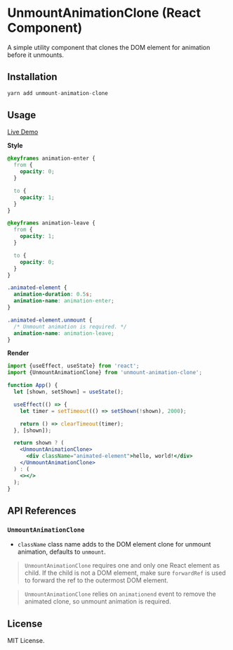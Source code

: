 # UnmountAnimationClone (React Component)

A simple utility component that clones the DOM element for animation before it unmounts.

## Installation

```ts
yarn add unmount-animation-clone
```

## Usage

[Live Demo](https://codesandbox.io/s/unmount-animation-clone-ich71)

**Style**

```css
@keyframes animation-enter {
  from {
    opacity: 0;
  }

  to {
    opacity: 1;
  }
}

@keyframes animation-leave {
  from {
    opacity: 1;
  }

  to {
    opacity: 0;
  }
}

.animated-element {
  animation-duration: 0.5s;
  animation-name: animation-enter;
}

.animated-element.unmount {
  /* Unmount animation is required. */
  animation-name: animation-leave;
}
```

**Render**

```jsx
import {useEffect, useState} from 'react';
import {UnmountAnimationClone} from 'unmount-animation-clone';

function App() {
  let [shown, setShown] = useState();

  useEffect(() => {
    let timer = setTimeout(() => setShown(!shown), 2000);

    return () => clearTimeout(timer);
  }, [shown]);

  return shown ? (
    <UnmountAnimationClone>
      <div className="animated-element">hello, world!</div>
    </UnmountAnimationClone>
  ) : (
    <></>
  );
}
```

## API References

### `UnmountAnimationClone`

- `className` class name adds to the DOM element clone for unmount animation, defaults to `unmount`.

> `UnmountAnimationClone` requires one and only one React element as child. If the child is not a DOM element, make sure `forwardRef` is used to forward the ref to the outermost DOM element.

> `UnmountAnimationClone` relies on `animationend` event to remove the animated clone, so unmount animation is required.

## License

MIT License.
